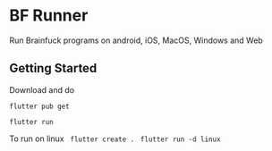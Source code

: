 # BF Runner

Run Brainfuck programs on android, iOS, MacOS, Windows and Web

## Getting Started

Download and do 

`flutter pub get`

`flutter run`


To run on linux 
` flutter create .`
` flutter run -d linux`


